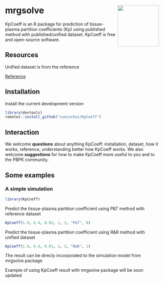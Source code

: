 
# mrgsolve <img align="right" src = "man/figures/mrgsolve_sticker_812418_1.png" width="135px">

KpCoeff is an R package for prediction of tissue-plasma partition coefficients (Kp) using published method with published/unified dataset. KpCoeff is free and open-source software.

## Resources

Unified dataset is from the reference 

[Reference](Reference/903.full.pdf)

## Installation

Install the current development version

``` r
library(devtools)
remotes::install_github("sueinchoi/KpCoeff")

```


## Interaction

We welcome **questions** about anything KpCoeff: installation, dataset, how it works, reference, understanding better how KpCoeff works. We also
welcome **suggestions** for how to make KpCoeff more useful to you and
to the PBPK community.


## Some examples

### A simple simulation

``` r
library(KpCoeff)
```

Predict the tissue-plasma partition coefficient using P&T method with reference dataset

``` r
KpCoeff(1.9, 6.4, 0.01, 1, 3, "P&T", 0)
```

Predict the tissue-plasma partition coefficient using R&R method with unified dataset


``` r
KpCoeff(1.9, 6.4, 0.01, 1, 3, "R&R", 1)

```

The result can be direcly incorporated to the simulation model from mrgsolve package

Example of using KpCoeff result with mrgsolve package will be soon updated